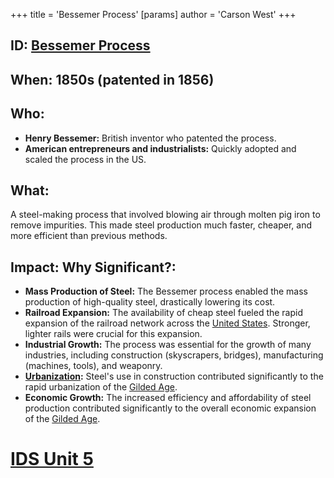 +++
 title = 'Bessemer Process'
[params]
	author = 'Carson West'
+++
## ID: [Bessemer Process](./../bessemer-process/)

## When: 1850s (patented in 1856)

## Who:
* **Henry Bessemer:** British inventor who patented the process.  
* **American entrepreneurs and industrialists:**  Quickly adopted and scaled the process in the US.

## What: 
A steel-making process that involved blowing air through molten pig iron to remove impurities. This made steel production much faster, cheaper, and more efficient than previous methods.

## Impact: Why Significant?:
* **Mass Production of Steel:** The Bessemer process enabled the mass production of high-quality steel, drastically lowering its cost.
* **Railroad Expansion:**  The availability of cheap steel fueled the rapid expansion of the railroad network across the [United States](./../united-states/).  Stronger, lighter rails were crucial for this expansion.
* **Industrial Growth:**  The process was essential for the growth of many industries, including construction (skyscrapers, bridges), manufacturing (machines, tools), and weaponry.
* **[Urbanization](./../urbanization/):**  Steel's use in construction contributed significantly to the rapid urbanization of the [Gilded Age](./../gilded-age/).
* **Economic Growth:**  The increased efficiency and affordability of steel production contributed significantly to the overall economic expansion of the [Gilded Age](./../gilded-age/).

# [IDS Unit 5](./../ids-unit-5/)